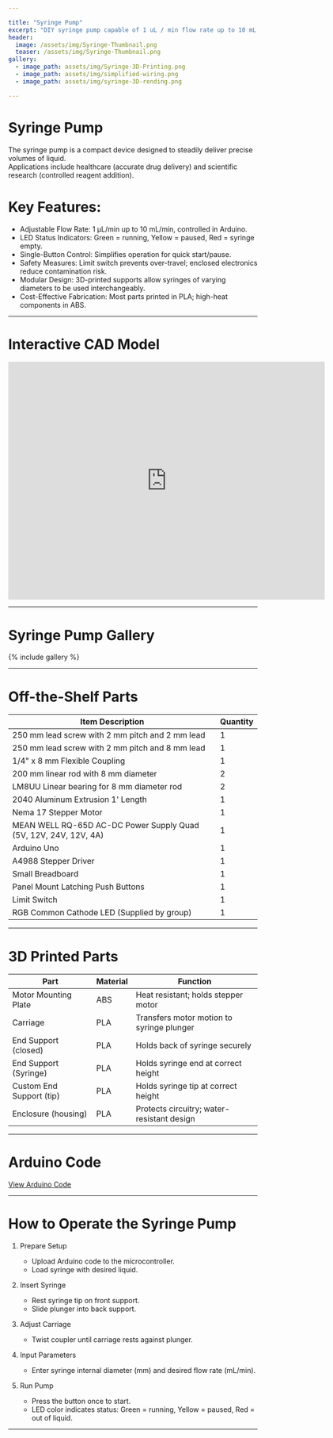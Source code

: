 ```yaml
---

title: "Syringe Pump"
excerpt: "DIY syringe pump capable of 1 uL / min flow rate up to 10 mL / min"
header:
  image: /assets/img/Syringe-Thumbnail.png
  teaser: /assets/img/Syringe-Thumbnail.png
gallery:
  - image_path: assets/img/Syringe-3D-Printing.png
  - image_path: assets/img/simplified-wiring.png
  - image_path: assets/img/syringe-3D-rending.png

---
```


# Syringe Pump

The syringe pump is a compact device designed to steadily deliver precise volumes of liquid.  
Applications include healthcare (accurate drug delivery) and scientific research (controlled reagent addition).  

# Key Features:

* Adjustable Flow Rate: 1 µL/min up to 10 mL/min, controlled in Arduino.  
* LED Status Indicators: Green = running, Yellow = paused, Red = syringe empty.  
* Single-Button Control: Simplifies operation for quick start/pause.  
* Safety Measures: Limit switch prevents over-travel; enclosed electronics reduce contamination risk.  
* Modular Design: 3D-printed supports allow syringes of varying diameters to be used interchangeably.  
* Cost-Effective Fabrication: Most parts printed in PLA; high-heat components in ABS.  

---

# Interactive CAD Model

<iframe src="https://vanderbilt643.autodesk360.com/shares/public/SH512d4QTec90decfa6e046d047d8a8a1c5f?mode=embed" width="640" height="480" allowfullscreen="true" webkitallowfullscreen="true" mozallowfullscreen="true"  frameborder="0"></iframe>

---

# Syringe Pump Gallery

{% include gallery %}

---

# Off-the-Shelf Parts

| Item Description                                                | Quantity |
|-----------------------------------------------------------------|----------|
| 250 mm lead screw with 2 mm pitch and 2 mm lead                 | 1        |
| 250 mm lead screw with 2 mm pitch and 8 mm lead                 | 1        |
| 1/4" x 8 mm Flexible Coupling                                   | 1        |
| 200 mm linear rod with 8 mm diameter                            | 2        |
| LM8UU Linear bearing for 8 mm diameter rod                      | 2        |
| 2040 Aluminum Extrusion 1' Length                               | 1        |
| Nema 17 Stepper Motor                                           | 1        |
| MEAN WELL RQ-65D AC-DC Power Supply Quad (5V, 12V, 24V, 12V, 4A)| 1        |
| Arduino Uno                                                     | 1        |
| A4988 Stepper Driver                                            | 1        |
| Small Breadboard                                                | 1        |
| Panel Mount Latching Push Buttons                               | 1        |
| Limit Switch                                                    | 1        |
| RGB Common Cathode LED (Supplied by group)                      | 1        |

---

# 3D Printed Parts

| Part                      | Material | Function                                       |
|---------------------------|----------|------------------------------------------------|
| Motor Mounting Plate      | ABS      | Heat resistant; holds stepper motor            |
| Carriage                  | PLA      | Transfers motor motion to syringe plunger      |
| End Support (closed)      | PLA      | Holds back of syringe securely                 |
| End Support (Syringe)     | PLA      | Holds syringe end at correct height            |
| Custom End Support (tip)  | PLA      | Holds syringe tip at correct height            |
| Enclosure (housing)       | PLA      | Protects circuitry; water-resistant design     |

---

# Arduino Code

[View Arduino Code](https://ava-hatfield.github.io/assets/Arduino_Syringe_Pump_Code.ino)

---

# How to Operate the Syringe Pump

1. Prepare Setup  
   * Upload Arduino code to the microcontroller.  
   * Load syringe with desired liquid.  

2. Insert Syringe  
   * Rest syringe tip on front support.  
   * Slide plunger into back support.  

3. Adjust Carriage  
   * Twist coupler until carriage rests against plunger.  

4. Input Parameters  
   * Enter syringe internal diameter (mm) and desired flow rate (mL/min).  

5. Run Pump  
   * Press the button once to start.  
   * LED color indicates status: Green = running, Yellow = paused, Red = out of liquid.  

---

